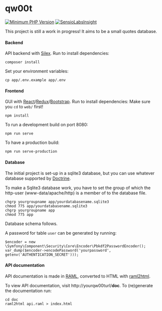 # qw00t

[![Minimum PHP Version](https://img.shields.io/badge/php-%3E%3D%205.6-blue.svg?no-cache=1)](https://php.net/)
[![SensioLabsInsight](https://insight.sensiolabs.com/projects/550fa6fd-03db-4387-a1bf-01a2f775dabf/mini.png)](https://insight.sensiolabs.com/projects/550fa6fd-03db-4387-a1bf-01a2f775dabf)

This project is still a work in progress! It aims to be a small quotes database.

#### Backend
API backend with [Silex](https://github.com/silexphp/Silex). Run to install dependencies:

    composer install

Set your environment variables:

    cp app/.env.example app/.env

#### Frontend
GUI with [React](https://github.com/facebook/react)/[Redux](https://github.com/reactjs/redux)/[Bootstrap](https://github.com/twbs/bootstrap). Run to install dependencies:
Make sure you `cd` to `web/` first!

    npm install

To run a development build on port 8080: 

    npm run serve

To have a production build:

    npm run serve-production

#### Database
The initial project is set-up in a sqlite3 database, but you can use whatever database supported by [Doctrine](https://github.com/doctrine/dbal).

To make a Sqlite3 database work, you have to set the group of which the http-user (www-data/apache/http) is a member of to the database file.

    chgrp yourgroupname app/yourdatabasename.sqlite3
    chmod 775 app/yourdatabasename.sqlite3
    chgrp yourgroupname app
    chmod 775 app

Database schema follows.

A password for table `user` can be generated by running:

    $encoder = new \Symfony\Component\Security\Core\Encoder\Pbkdf2PasswordEncoder();
    var_dump($encoder->encodePassword('yourpassword', getenv('AUTHENTICATION_SECRET')));

#### API documentation
API documentation is made in [RAML](https://github.com/raml-org/raml-spec), converted to HTML with [raml2html](https://github.com/raml2html/raml2html).

To view API documentation, visit http://yourqw00turl/**doc**. To (re)generate the documentation run:

    cd doc
    raml2html api.raml > index.html
